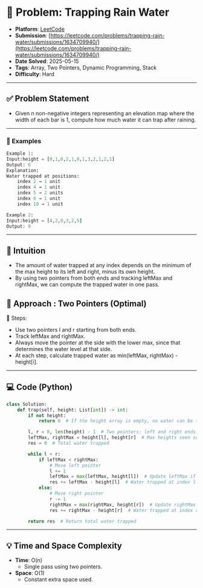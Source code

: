 # 🧲 Problem: Trapping Rain Water

- **Platform**: [LeetCode](https://leetcode.com/problems/trapping-rain-water/description/)
- **Submission**: [https://leetcode.com/problems/trapping-rain-water/submissions/1634709940/](https://leetcode.com/problems/trapping-rain-water/submissions/1634709940/)
- **Date Solved**: 2025-05-15
- **Tags**: Array, Two Pointers, Dynamic Programming, Stack
- **Difficulty**: Hard

---

## ✅ Problem Statement
- Given n non-negative integers representing an elevation map where the width of each bar is 1, compute how much water it can trap after raining.

---
### 🧾 Examples
```python
Example 1:
Input:height = [0,1,0,2,1,0,1,3,2,1,2,1]
Output: 6
Explanation:
Water trapped at positions:
    index 2 → 1 unit
    index 4 → 1 unit
    index 5 → 2 units
    index 6 → 1 unit
    index 10 → 1 unit

Example 2:
Input:height = [4,2,0,3,2,5]
Output: 9
```
---
## 🧠 Intuition
- The amount of water trapped at any index depends on the minimum of the max height to its left and right, minus its own height.
- By using two pointers from both ends and tracking leftMax and rightMax, we can compute the trapped water in one pass.
## 🚀 Approach : Two Pointers (Optimal)
🔸 Steps:
- Use two pointers l and r starting from both ends.
- Track leftMax and rightMax.
- Always move the pointer at the side with the lower max, since that determines the water level at that side.
- At each step, calculate trapped water as min(leftMax, rightMax) - height[i].

---

## 💻 Code (Python)

```python
class Solution:
    def trap(self, height: List[int]) -> int:
        if not height: 
            return 0  # If the height array is empty, no water can be trapped

        l, r = 0, len(height) - 1  # Two pointers: left and right ends
        leftMax, rightMax = height[l], height[r]  # Max heights seen so far from both ends
        res = 0  # Total water trapped

        while l < r:
            if leftMax < rightMax:
                # Move left pointer
                l += 1
                leftMax = max(leftMax, height[l])  # Update leftMax if needed
                res += leftMax - height[l]  # Water trapped at index l = leftMax - current height
            else:
                # Move right pointer
                r -= 1
                rightMax = max(rightMax, height[r])  # Update rightMax if needed
                res += rightMax - height[r]  # Water trapped at index r = rightMax - current height

        return res  # Return total water trapped

```

---

## 💡 Time and Space Complexity
- **Time**: O(n)
    - Single pass using two pointers.
- **Space**: O(1)
    - Constant extra space used.
